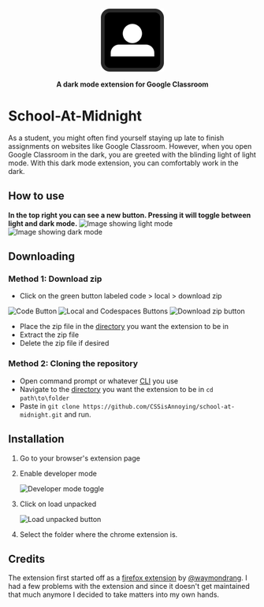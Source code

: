 <p align="center">
  <img src="https://github.com/CSSisAnnoying/school-at-midnight/blob/main/Icons/128x128.png?raw=true" />
</p>

<b>
  <p align="center">A dark mode extension for Google Classroom</p>
</b>

# School-At-Midnight

As a student, you might often find yourself staying up late to finish assignments on websites like Google Classroom. However, when you open Google Classroom in the dark, you are greeted with the blinding light of light mode. With this dark mode extension, you can comfortably work in the dark.

## How to use

**In the top right you can see a new button. Pressing it will toggle between light and dark mode.**
![Image showing light mode](https://github.com/user-attachments/assets/f525db8a-6544-4930-96c4-8583e8a1c403)
![Image showing dark mode](https://github.com/user-attachments/assets/fc02e26a-9f2f-4371-acd7-410c691a7eb2)

## Downloading

### Method 1: Download zip
  - Click on the green button labeled code > local > download zip

  ![Code Button](https://github.com/user-attachments/assets/acd398c7-fffa-49d2-9f17-d7043544c999)
  ![Local and Codespaces Buttons](https://github.com/user-attachments/assets/e0e99763-5f73-4bfa-9da8-f5ae144e9d12)
  ![Download zip button](https://github.com/user-attachments/assets/1c6ad4f4-08cf-4d66-9050-8366d8b08823)

  - Place the zip file in the [directory](## "commonly known as a folder") you want the extension to be in
  - Extract the zip file
  - Delete the zip file if desired
### Method 2: Cloning the repository
  - Open command prompt or whatever [CLI](## "Command Line Interface") you use
  - Navigate to the [directory](## "Commonly known as a folder") you want the extension to be in ```cd path\to\folder```
  - Paste in ```git clone https://github.com/CSSisAnnoying/school-at-midnight.git``` and run.

## Installation
  1. Go to your browser's extension page
  2. Enable developer mode

     ![Developer mode toggle](https://github.com/user-attachments/assets/4d784c2d-834b-4456-abfa-2cb290f014f4)

  4. Click on load unpacked

     ![Load unpacked button](https://github.com/user-attachments/assets/0c40092c-d1ae-4ec5-ac4d-263fffa41d3b)

  5. Select the folder where the chrome extension is.

## Credits

The extension first started off as a [firefox extension](https://addons.mozilla.org/en-US/firefox/addon/very-cool-dark-mode/) by [@waymondrang](https://github.com/waymondrang). I had a few problems with the extension and since it doesn't get maintained that much anymore I decided to take matters into my own hands.
